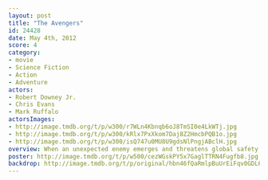 ```yaml
---
layout: post
title: "The Avengers"
id: 24428
date: May 4th, 2012
score: 4
category:
- movie
- Science Fiction
- Action
- Adventure
actors:
- Robert Downey Jr.
- Chris Evans
- Mark Ruffalo
actorsImages:
- http://image.tmdb.org/t/p/w300/r7WLn4Kbnqb6oJ8TmSI0e4LkWTj.jpg
- http://image.tmdb.org/t/p/w300/kRlx7PxXkom7Daj8Z2HmcbPQB1o.jpg
- http://image.tmdb.org/t/p/w300/isQ747u0MU8U9gdsNlPngjABclH.jpg
overview: When an unexpected enemy emerges and threatens global safety and security, Nick Fury, director of the international peacekeeping agency known as S.H.I.E.L.D., finds himself in need of a team to pull the world back from the brink of disaster. Spanning the globe, a daring recruitment effort begins!
poster: http://image.tmdb.org/t/p/w500/cezWGskPY5x7GaglTTRN4Fugfb8.jpg
backdrop: http://image.tmdb.org/t/p/original/hbn46fQaRmlpBuUrEiFqv0GDL6Y.jpg
---
```

